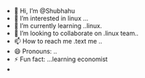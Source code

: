 - 👋 Hi, I’m @Shubhahu
- 👀 I’m interested in linux ...
- 🌱 I’m currently learning ..linux.
- 💞️ I’m looking to collaborate on .linux team..
- 📫 How to reach me .text me ..
- 😄 Pronouns: ..
- ⚡ Fun fact: ...learning economist
- 

<!---
Shubhahu/Shubhahu is a ✨ special ✨ repository because its `README.md` (this file) appears on your GitHub profile.
You can click the Preview link to take a look at your changes.
--->
